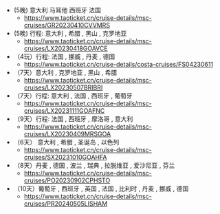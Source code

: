 - (5晚) 意大利 马耳他 西班牙 法国
    - https://www.taoticket.cn/cruise-details/msc-cruises/GR20230410CVVMRS
- (5晚)  行程: 意大利 , 希腊 , 黑山 , 克罗地亚
    - https://www.taoticket.cn/cruise-details/msc-cruises/LX20230418GOAVCE
- （4玩）行程: 法国 , 挪威 , 丹麦 , 德国
    - https://www.taoticket.cn/cruise-details/costa-cruises/FS04230611
- （7天）意大利 , 克罗地亚 , 黑山 , 希腊
    - https://www.taoticket.cn/cruise-details/msc-cruises/LX20230507BRIBRI
- （7天）行程: 意大利 , 法国 , 西班牙 , 葡萄牙
    - https://www.taoticket.cn/cruise-details/msc-cruises/LX20231111GOAFNC
- （9天）行程: 法国 , 西班牙 , 摩洛哥 , 意大利
    - https://www.taoticket.cn/cruise-details/msc-cruises/LX20230409MRSGOA
- （6天） 意大利 , 希腊 , 圣诞岛 , 以色列
    - https://www.taoticket.cn/cruise-details/msc-cruises/SX20231010GOAHFA
- （8天）丹麦 , 德国 , 波兰 , 瑞典 , 拉脱维亚 , 爱沙尼亚 , 芬兰
    - https://www.taoticket.cn/cruise-details/msc-cruises/PO20230902CPHSTO
- （10天）葡萄牙 , 西班牙 , 英国 , 法国 , 比利时 , 丹麦 , 挪威 , 德国
    - https://www.taoticket.cn/cruise-details/msc-cruises/PR20240505LISHAM
